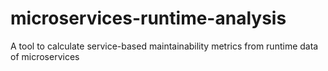 # microservices-runtime-analysis
A tool to calculate service-based maintainability metrics from runtime data of microservices
